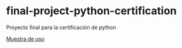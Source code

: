 # final-project-python-certification
Proyecto final para la certificación de python

[Muestra de uso](https://www.loom.com/share/e4be195a0211463e95ea9039b0c86e7c?sid=f374ad3e-5718-4f87-be9e-656e386f0b45)